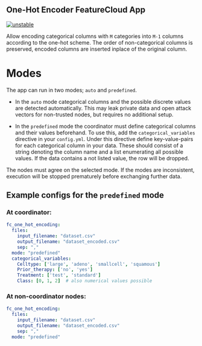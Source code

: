 ## One-Hot Encoder FeatureCloud App

[![unstable](http://badges.github.io/stability-badges/dist/unstable.svg)](http://github.com/badges/stability-badges)

Allow encoding categorical columns with `M` categories into `M-1` columns according to the one-hot scheme.
The order of non-categorical columns is preserved, encoded columns are inserted inplace of the original column.

# Modes
The app can run in two modes; `auto` and `predefined`.
- In the `auto` mode categorical columns and the possible discrete values are detected automatically.
  This may leak private data and open attack vectors for non-trusted nodes, but requires no additional setup.
  
- In the `predefined` mode the coordinator must define categorical columns and their values beforehand.
  To use this, add the `categorical_variables` directive in your `config.yml`.
  Under this directive define key-value-pairs for each categorical column in your data.
  These should consist of a string denoting the column name and a list enumerating all possible values.
  If the data contains a not listed value, the row will be dropped.
  
The nodes must agree on the selected mode. 
If the modes are inconsistent, execution will be stopped prematurely before exchanging further data.

## Example configs for the `predefined` mode 
### At coordinator:
```yaml
fc_one_hot_encoding:
  files:
    input_filename: "dataset.csv"
    output_filename: "dataset_encoded.csv"
    sep: ","
  mode: "predefined"
  categorical_variables:
    Celltype: ['large', 'adeno', 'smallcell', 'squamous']
    Prior_therapy: ['no', 'yes']
    Treatment: ['test', 'standard']
    Class: [0, 1, 2]  # also numerical values possible
```

### At non-coordinator nodes:
```yaml
fc_one_hot_encoding:
  files:
    input_filename: "dataset.csv"
    output_filename: "dataset_encoded.csv"
    sep: ","
  mode: "predefined"
```
